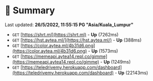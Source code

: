 # 📖 Summary
Last updated: **26/5/2022, 11:55:15 PG "Asia/Kuala_Lumpur"**

- `GET` [https://shrt.ml](https://shrt.ml) - **Up** (7262ms)
- `GET` [https://hst.aytea.ml/](https://hst.aytea.ml/) - **Up** (388ms)
- `GET` [https://color.aytea.ml/4b31d6.png](https://color.aytea.ml/4b31d6.png) - **Up** (1573ms)
- `GET` [https://memeapi.aytea14.repl.co/gimme](https://memeapi.aytea14.repl.co/gimme) - **Up** (1249ms)
- `GET` [https://teledrivemy.herokuapp.com/dashboard](https://teledrivemy.herokuapp.com/dashboard) - **Up** (22143ms)
